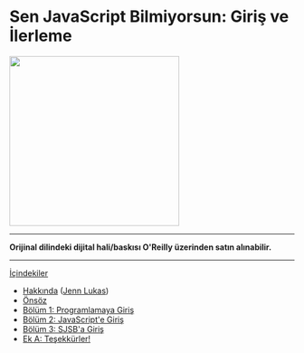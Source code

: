# Sen JavaScript Bilmiyorsun: Giriş ve İlerleme

<img src="cover.jpg" width="300">

-----

**Orijinal dilindeki dijital hali/baskısı O'Reilly üzerinden satın alınabilir.**

-----

[İçindekiler](toc.md)

* [Hakkında](foreword.md) ([Jenn Lukas](http://jennlukas.com))
* [Önsöz](../preface.md)
* [Bölüm 1: Programlamaya Giriş](ch1.md)
* [Bölüm 2: JavaScript'e Giriş](ch2.md)
* [Bölüm 3: SJSB'a Giriş](ch3.md)
* [Ek A: Teşekkürler!](apA.md)
